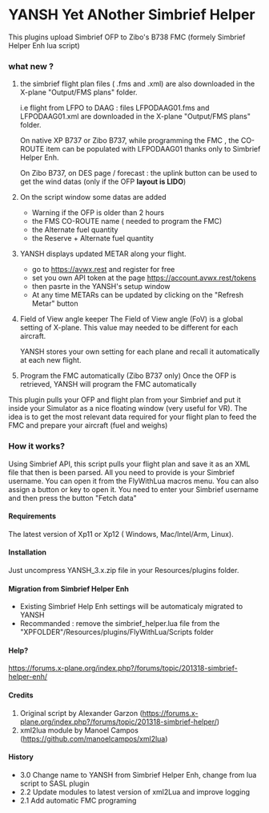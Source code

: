 # YANSH Yet ANother Simbrief Helper
This plugins upload Simbrief OFP to Zibo's B738 FMC (formely Simbrief Helper Enh lua script)

### what new ?
1. the simbrief flight plan files ( .fms and .xml) are also
    downloaded in the X-plane "Output/FMS plans" folder.

    i.e flight from LFPO to DAAG : files LFPODAAG01.fms and
    LFPODAAG01.xml are downloaded in the X-plane "Output/FMS plans"
    folder.

    On native XP B737 or Zibo B737, while programming the FMC , the
    CO-ROUTE item can be populated with LFPODAAG01 thanks only to
    Simbrief Helper Enh.

    On Zibo B737, on DES page / forecast : the uplink button can be used
    to get the wind datas (only if the OFP **layout is LIDO**)
    
2. On the script window some datas are added
    - Warning if the OFP is older than 2 hours
    - the FMS CO-ROUTE name ( needed to program the FMC)
    - the Alternate fuel quantity
    - the Reserve + Alternate fuel quantity
    
3. YANSH displays updated METAR along your flight.
    - go to https://avwx.rest and register for free
    - set you own API token at the page https://account.avwx.rest/tokens
    - then pasrte in the YANSH's setup window
    - At any time METARs can be updated by clicking on the "Refresh Metar" button

4. Field of View angle keeper
    The Field of View angle (FoV) is a global setting of X-plane. This
    value may needed to be different for each aircraft.
    
    YANSH stores your own setting for each plane and
    recall it automatically at each new flight.

5. Program the FMC automatically (Zibo B737 only)
Once the OFP is retrieved, YANSH will program the FMC automatically

This plugin pulls your OFP and flight plan from your Simbrief and put it inside your Simulator as a nice floating window (very useful for VR).
The idea is to get the most relevant data required for your flight plan to feed the FMC and prepare your aircraft (fuel and weighs)

### How it works?
Using Simbrief API, this script pulls your flight plan and save it as an XML file that then is been parsed. All you need to provide is your Simbrief username.
You can open it from the FlyWithLua macros menu. You can also assign a button or key to open it.
You need to enter your Simbrief username and then press the button "Fetch data"

#### Requirements
The latest version of Xp11 or Xp12 ( Windows, Mac/Intel/Arm, Linux).

#### Installation
Just uncompress YANSH_3.x.zip file in your Resources/plugins folder.

#### Migration from Simbrief Helper Enh
- Existing Simbrief Help Enh settings will be automaticaly migrated to YANSH
- Recommanded : remove the simbrief_helper.lua file from the "XPFOLDER"/Resources/plugins/FlyWithLua/Scripts folder

#### Help?
https://forums.x-plane.org/index.php?/forums/topic/201318-simbrief-helper-enh/


#### Credits
1. Original script by Alexander Garzon (https://forums.x-plane.org/index.php?/forums/topic/201318-simbrief-helper/)
2. xml2lua module by Manoel Campos (https://github.com/manoelcampos/xml2lua)

#### History
- 3.0 Change name to YANSH from Simbrief Helper Enh, change from lua script to SASL plugin
- 2.2 Update modules to latest version of xml2Lua and improve logging
- 2.1 Add automatic FMC programing
